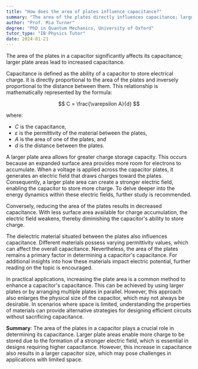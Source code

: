 ```yaml
---
title: "How does the area of plates influence capacitance?"
summary: "The area of the plates directly influences capacitance; larger plate areas result in higher capacitance."
author: "Prof. Mia Turner"
degree: "PhD in Quantum Mechanics, University of Oxford"
tutor_type: "IB Physics Tutor"
date: 2024-01-21
---
```


The area of the plates in a capacitor significantly affects its capacitance; larger plate areas lead to increased capacitance.

Capacitance is defined as the ability of a capacitor to store electrical charge. It is directly proportional to the area of the plates and inversely proportional to the distance between them. This relationship is mathematically represented by the formula:

$$
C = \frac{\varepsilon A}{d}
$$

where:
- $C$ is the capacitance,
- $\varepsilon$ is the permittivity of the material between the plates,
- $A$ is the area of one of the plates, and
- $d$ is the distance between the plates.

A larger plate area allows for greater charge storage capacity. This occurs because an expanded surface area provides more room for electrons to accumulate. When a voltage is applied across the capacitor plates, it generates an electric field that draws charges toward the plates. Consequently, a larger plate area can create a stronger electric field, enabling the capacitor to store more charge. To delve deeper into the energy dynamics within these electric fields, further study is recommended.

Conversely, reducing the area of the plates results in decreased capacitance. With less surface area available for charge accumulation, the electric field weakens, thereby diminishing the capacitor's ability to store charge.

The dielectric material situated between the plates also influences capacitance. Different materials possess varying permittivity values, which can affect the overall capacitance. Nevertheless, the area of the plates remains a primary factor in determining a capacitor's capacitance. For additional insights into how these materials impact electric potential, further reading on the topic is encouraged.

In practical applications, increasing the plate area is a common method to enhance a capacitor's capacitance. This can be achieved by using larger plates or by arranging multiple plates in parallel. However, this approach also enlarges the physical size of the capacitor, which may not always be desirable. In scenarios where space is limited, understanding the properties of materials can provide alternative strategies for designing efficient circuits without sacrificing capacitance.

**Summary**: The area of the plates in a capacitor plays a crucial role in determining its capacitance. Larger plate areas enable more charge to be stored due to the formation of a stronger electric field, which is essential in designs requiring higher capacitance. However, this increase in capacitance also results in a larger capacitor size, which may pose challenges in applications with limited space.
    